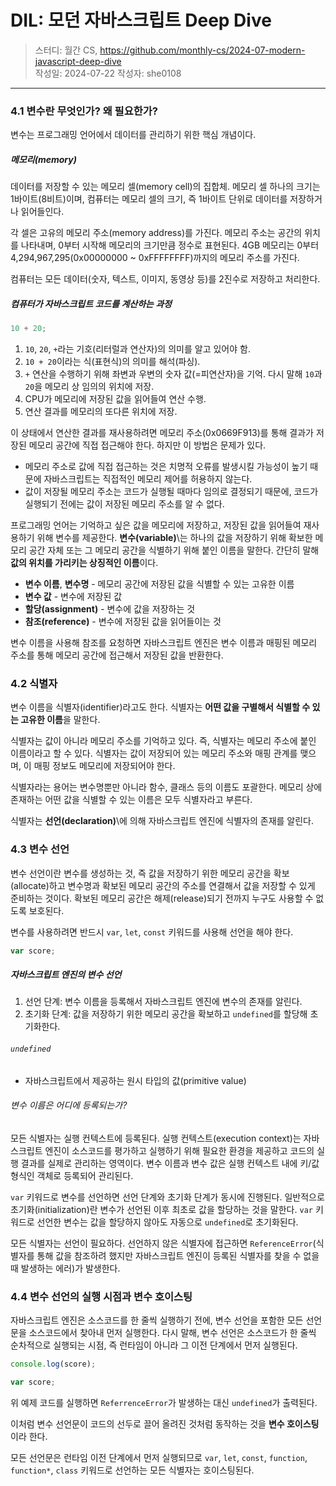 # DIL: 모던 자바스크립트 Deep Dive

> 스터디: 월간 CS, https://github.com/monthly-cs/2024-07-modern-javascript-deep-dive  
> 작성일: 2024-07-22
> 작성자: she0108

---

### 4.1 변수란 무엇인가? 왜 필요한가?

변수는 프로그래밍 언어에서 데이터를 관리하기 위한 핵심 개념이다.

##### 메모리(memory)

데이터를 저장할 수 있는 메모리 셀(memory cell)의 집합체. 메모리 셀 하나의 크기는 1바이트(8비트)이며, 컴퓨터는 메모리 셀의 크기, 즉 1바이트 단위로 데이터를 저장하거나 읽어들인다.

각 셀은 고유의 메모리 주소(memory address)를 가진다. 메모리 주소는 공간의 위치를 나타내며, 0부터 시작해 메모리의 크기만큼 정수로 표현된다. 4GB 메모리는 0부터 4,294,967,295(0x00000000 ~ 0xFFFFFFFF)까지의 메모리 주소를 가진다.

컴퓨터는 모든 데이터(숫자, 텍스트, 이미지, 동영상 등)를 2진수로 저장하고 처리한다.

##### 컴퓨터가 자바스크립트 코드를 계산하는 과정

```js
10 + 20;
```

1. `10`, `20`, `+`라는 기호(리터럴과 연산자)의 의미를 알고 있어야 함.
2. `10 + 20`이라는 식(표현식)의 의미를 해석(파싱).
3. `+` 연산을 수행하기 위해 좌변과 우변의 숫자 값(=피연산자)을 기억.
   다시 말해 `10`과 `20`을 메모리 상 임의의 위치에 저장.
4. CPU가 메모리에 저장된 값을 읽어들여 연산 수행.
5. 연산 결과를 메모리의 또다른 위치에 저장.

이 상태에서 연산한 결과를 재사용하려면 메모리 주소(0x0669F913)를 통해 결과가 저장된 메모리 공간에 직접 접근해야 한다. 하지만 이 방법은 문제가 있다.

- 메모리 주소로 값에 직접 접근하는 것은 치명적 오류를 발생시킬 가능성이 높기 때문에 자바스크립트는 직접적인 메모리 제어를 허용하지 않는다.
- 값이 저장될 메모리 주소는 코드가 실행될 때마다 임의로 결정되기 때문에, 코드가 실행되기 전에는 값이 저장된 메모리 주소를 알 수 없다.

프로그래밍 언어는 기억하고 싶은 값을 메모리에 저장하고, 저장된 값을 읽어들여 재사용하기 위해 변수를 제공한다. **변수(variable)**\는 하나의 값을 저장하기 위해 확보한 메모리 공간 자체 또는 그 메모리 공간을 식별하기 위해 붙인 이름을 말한다. 간단히 말해 **값의 위치를 가리키는 상징적인 이름**이다.

- **변수 이름**, **변수명** - 메모리 공간에 저장된 값을 식별할 수 있는 고유한 이름
- **변수 값** - 변수에 저장된 값
- **할당(assignment)** - 변수에 값을 저장하는 것
- **참조(reference)** - 변수에 저장된 값을 읽어들이는 것

변수 이름을 사용해 참조를 요청하면 자바스크립트 엔진은 변수 이름과 매핑된 메모리 주소를 통해 메모리 공간에 접근해서 저장된 값을 반환한다.

### 4.2 식별자

변수 이름을 식별자(identifier)라고도 한다. 식별자는 **어떤 값을 구별해서 식별할 수 있는 고유한 이름**을 말한다.

식별자는 값이 아니라 메모리 주소를 기억하고 있다. 즉, 식별자는 메모리 주소에 붙인 이름이라고 할 수 있다. 식별자는 값이 저장되어 있는 메모리 주소와 매핑 관계를 맺으며, 이 매핑 정보도 메모리에 저장되어야 한다.

식별자라는 용어는 변수명뿐만 아니라 함수, 클래스 등의 이름도 포괄한다. 메모리 상에 존재하는 어떤 값을 식별할 수 있는 이름은 모두 식별자라고 부른다.

식별자는 **선언(declaration)**\에 의해 자바스크립트 엔진에 식별자의 존재를 알린다.

### 4.3 변수 선언

변수 선언이란 변수를 생성하는 것, 즉 값을 저장하기 위한 메모리 공간을 확보(allocate)하고 변수명과 확보된 메모리 공간의 주소를 연결해서 값을 저장할 수 있게 준비하는 것이다. 확보된 메모리 공간은 해제(release)되기 전까지 누구도 사용할 수 없도록 보호된다.

변수를 사용하려면 반드시 `var`, `let`, `const` 키워드를 사용해 선언을 해야 한다.

```js
var score;
```

##### 자바스크립트 엔진의 변수 선언

1. 선언 단계: 변수 이름을 등록해서 자바스크립트 엔진에 변수의 존재를 알린다.
2. 초기화 단계: 값을 저장하기 위한 메모리 공간을 확보하고 `undefined`를 할당해 초기화한다.

###### `undefined`

- 자바스크립트에서 제공하는 원시 타입의 값(primitive value)

###### 변수 이름은 어디에 등록되는가?

모든 식별자는 실행 컨텍스트에 등록된다. 실행 컨텍스트(execution context)는 자바스크립트 엔진이 소스코드를 평가하고 실행하기 위해 필요한 환경을 제공하고 코드의 실행 결과를 실제로 관리하는 영역이다. 변수 이름과 변수 값은 실행 컨텍스트 내에 키/값 형식인 객체로 등록되어 관리된다.

`var` 키워드로 변수를 선언하면 선언 단계와 초기화 단계가 동시에 진행된다. 일반적으로 초기화(initialization)란 변수가 선언된 이후 최초로 값을 할당하는 것을 말한다. `var` 키워드로 선언한 변수는 값을 할당하지 않아도 자동으로 `undefined`로 초기화된다.

모든 식별자는 선언이 필요하다. 선언하지 않은 식별자에 접근하면 `ReferenceError`(식별자를 통해 값을 참조하려 했지만 자바스크립트 엔진이 등록된 식별자를 찾을 수 없을 때 발생하는 에러)가 발생한다.

### 4.4 변수 선언의 실행 시점과 변수 호이스팅

자바스크립트 엔진은 소스코드를 한 줄씩 실행하기 전에, 변수 선언을 포함한 모든 선언문을 소스코드에서 찾아내 먼저 실행한다. 다시 말해, 변수 선언은 소스코드가 한 줄씩 순차적으로 실행되는 시점, 즉 런타임이 아니라 그 이전 단계에서 먼저 실행된다.

```js
console.log(score);

var score;
```

위 예제 코드를 실행하면 `ReferrenceError`가 발생하는 대신 `undefined`가 출력된다.

이처럼 변수 선언문이 코드의 선두로 끌어 올려진 것처럼 동작하는 것을 **변수 호이스팅**이라 한다.

모든 선언문은 런타임 이전 단계에서 먼저 실행되므로 `var`, `let`, `const`, `function`, `function*`, `class` 키워드로 선언하는 모든 식별자는 호이스팅된다.
